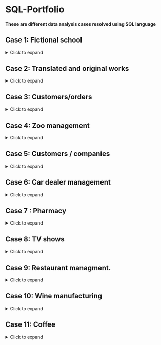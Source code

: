 # SQL-Portfolio

#### These are  different data analysis cases  resolved using SQL language 

## Case 1: Fictional school

<details>
  <summary>Click to expand</summary>

We have four tables below for a fictional school that tracks student grades.
The `Students` table contains information about the students enrolled in the school, including their unique ID, first name, last name, and email. The `Courses` table lists all the courses offered by the school and includes the course ID, name, and instructor ID. The `Instructors` table contains information about the instructors who teach at the school, including their unique ID, first name, last name, and email. Finally, the `Grades` table contains information about the grades earned by each student in each course, including the student ID, course ID, and actual grade earned.

- **`students`**

| student_id | first_name | last_name   | email                       |
|------------|------------|-------------|-----------------------------|
| 1          | Fatma      | Ben Youssef | fatma.benyoussef@esprix.com |
| 2          | Amine      | Ben Ali     | amine.benali@esprix.com    |
| 3          | Hela       | Toumi       | hela.toumi@esprix.com      |
| 4          | Nizar      | Gharsa      | nizar.gharsa@esprix.com     |
| 5          | Amina      | Khelifi     | amina.khelifi@esprix.com   |
| 6          | Mohamed    | Ben Ali     | mohamed.benali@esprix.com  |
| 7          | Asma       | Saadi       | asma.saadi@esprix.com      |

-**`courses`**

| course_id | course_name | instructor_id |
|-----------|-------------|---------------|
| 1         | Math    | 1             |
| 2         | English  | 2             |
| 3         | History  | 3             |

-**` instructors`**

| instructor_id | first_name | last_name    | email                        |
|---------------|------------|--------------|------------------------------|
| 1             | Ali        | Hamdi        | ali.hamdi@esprix.com        |
| 2             | Zainab     | Fehmi        | zainab.fehmi@esprix.com      |
| 3             | Youssef    | Bel Haj Amor | youssef.belhajamor@esprix.com|

-**` instructors`**

| enrollment_id | student_id | course_id    | grade                        |
|---------------|------------|--------------|------------------------------|
| 1             | 1        | 1        | 80      |
| 2             | 2     | 2        | 90      |
| 3             | 3    | 3 | 85|
| 4             | 4       | 1       | 75       |
| 5             | 5     | 2        | 92      |
| 6             | 6    | 3 | 87|
| 7             | 7       | 4        | 88        |
| 8             | 1     | 5        | 91      |
| 9             | 2    | 1 | 83|
| 10             | 3        | 2        | 79        |
| 11             | 4     | 3       | 81      |
| 12             | 5    | 4 | 95|





#### Task 1/ What are the names of all students who are enrolled in "Mathematics" course?
```sql
SELECT s.first_name, s.last_name
FROM students s
INNER JOIN enrollment e ON s.student_id = e.student_id
INNER JOIN courses c ON e.course_id = c.course_id
WHERE c.course_name = 'Math ';
```
|first_name|last_name|
|---------|----------|
|Fatma|Ben Youssef|




#### Task 2/ What are the names of all instructors who taught a course with a grade of "A"?

```sql
SELECT DISTINCT i.first_name, i.last_name
FROM instructors i
JOIN courses c ON i.instructor_id = c.instructor_id
JOIN enrollments e ON c.course_id = e.course_id
WHERE e.grade >= 90;
-- a student has received a grade of 90 or above, which is equivalent to an "A" grade.
```

|first_name|	last_name|
|----------|-----------|
|Zainab|	Fehmi|
|Amina|	Khelifi|
|Mohamed|	Ben Ali|
|Asma|	Saadi|

#### Task 3/How many students are enrolled in each course?

```sql
SELECT c.course_name, COUNT(e.student_id) AS num_students
FROM courses c
LEFT JOIN enrollments e ON c.course_id = e.course_id
GROUP BY c.course_name;
```
|course_name|	num_students|
|----------|--------------|
|Math| 	2|
|English| 	2|
|History| 	2|


#### Task 4/What is the average grade for each course?

```sql
SELECT c.course_name, AVG(e.grade) AS avg_grade
FROM courses c
JOIN enrollments e ON c.course_id = e.course_id
GROUP BY c.course_name;
```


|course_name	|avg_grade|
|-----------|-----------|
|Math 	|81.5|
|English |	86.0|
|History |	86.0|

#### Task 5/What is the name of the student who has the highest grade across all courses?

```sql
SELECT s.first_name, s.last_name, MAX(e.grade) AS max_grade
FROM students s
JOIN enrollments e ON s.student_id = e.student_id
GROUP BY s.student_id
ORDER BY max_grade DESC
LIMIT 1;
```

|first_name	|last_name	|max_grade|
|---------|------------|----|
|Amina	|Khelifi	|95|

#### Task 6/What is the name and email address of the student with the highest average grade?


```sql
SELECT s.first_name, s.last_name, s.email, AVG(e.grade) AS avg_grade
FROM students s
JOIN enrollments e ON s.student_id = e.student_id
GROUP BY s.student_id
ORDER BY avg_grade DESC
LIMIT 1;
```
|first_name	|last_name	|email	|avg_grade|
|-----------|-----------|--------|--------|
|Amina|	Khelifi|	amina.khelifi@esprix.com|	93.5|

</details>

## Case 2: Translated and original works

<details>
  <summary>Click to expand</summary>

We'll make use of details regarding a publishing business that issues both translated and original works.  `Books`, `Authors`, `Editors`, and `Translators`. The `Books` table contains information about the books, including their title, type, and foreign keys for authors, editors, and translators. The `Authors` table includes the IDs and names of the authors, while the `Editors` table lists the IDs and names of the editors. Lastly, the `Translators` table has information about the translators.

- **`Books`**

| ID  | Title | Type  | author_id | editor_id  | translator_id |
| :------------- | :------------- | :------------- | :------------- | :------------- | :------------- |
| 1  |Harry Potter and the Chamber of Secrets   |Original | 11  | 20 |   |
| 2  | Oranges  | Translated  | 12  | 25  | 31  |
| 3  | The Changeling  | Original  | 13  | 21  |   |
| 4  | The Lord of the Rings: Complete Visual Companion | Original  | 14 | 22  |  |
| 5  | Applied AI | Translated | 16 |24  | 34  |
| 6  | Your Trip  | Translated | 15  | 23  | 32  |
| 7  | The Control of Nature | Original | 17  | 26  |   |
| 8  | Your Happy Life	 | Translated | 15  | 23  | 33  |

- **`Authors`**

| ID  | first_name | last_name  | 
| :------------- | :------------- | :------------- | 
| 11  |J.K   |Rowling |
| 12  | Olga   | Savelieva  | 
| 13  |Kate   | Horsley  |
| 14  |Jude  | Fisher  |
| 15  | Yao  | Dou  |
| 16  | Jack  | Smart  |
| 17  | John   | McPhee  |


- **`Editors`**

| ID  | first_name | last_name  | 
| :------------- | :------------- | :------------- | 
| 20  | Peter  | Honess  |
| 21  | Alton    | Raible  |
| 23  | Mark  | Johnson  |
| 24  | Maria  | Evans  |
| 25  | Sebastian  | Wright  |
| 26  | Joshua   | Rothman   |

- **`translators`**

| ID  | first_name | last_name  | 
| :------------- | :------------- | :------------- | 
| 31  |Ira   |Davies |
| 32  | Ling   | Weng  | 
| 33  |Kristian  | Green  |
| 34  |Roman  | Edwards  |



#### Task 1/ Query book titles along with their authors (i.e., the author’s first name and last name):
```sql
  SELECT b.id, b.title, a.first_name, a.last_name
  FROM books b
  INNER JOIN authors a
  ON b.author_id = a.id
  ORDER BY b.id;
```

|id|	title|	first_name|	last_name|
|--|------|------------|-----------|
|1|	Harry Potter and the Chamber of Secrets	|J.K	|Rowling|
|2|	Oranges|	Olga|	Savelieva|
|3|	The Changeling|	Kate|	Horsley|
|4|	The Lord of the Rings: Complete Visual Companion|	Jude|	Fisher|
|5|	Applied AI	|Jack|	Smart|
|6|	Your Trip	|Yao|	Dou
|7|	The Control of Nature	|John|	McPhee|
|8|	Your Happy Life	|Yao	|Dou|

#### Task 2/ Query books along with their translators (i.e., the translator’s last name). Only half of  books have been translated and thus have a corresponding translator:
```sql
SELECT Books.Title, Translators.last_name
FROM Books
LEFT JOIN Translators ON Books.translator_id = Translators.ID
WHERE Books.translator_id IS NOT NULL
```

|Title	|last_name|
|-------|----------|
|Oranges	|Edwards|
|Applied AI	|Green|
|Your Trip	|Weng|
|Your Happy Life	|Edwards|
 
#### Task 3/ Query information about each book’s author and translator (i.e., their last names). We also want to keep the basic information about each book (i.e., id, title, and type).
```sql
SELECT b.id, b.title, b.type, a.last_name AS author_last_name, t.last_name AS translator_last_name
FROM Books b
LEFT JOIN Authors a ON b.author_id = a.id
LEFT JOIN Translators t ON b.translator_id = t.id;
```

|id|	title|	type|	author_last_name	|translator_last_name|
|--|-------|------|-------------------|--------------------|
|1|	Harry Potter and the Chamber of Secrets|	Original	|Rowling	|Honess|
|2|	Oranges	|Translated	|Savelieva	|Edwards|
|3|	The Changeling	|Original|	Horsley|	NULL|
|4|	The Lord of the Rings: Complete Visual Companion	|Original	|Fisher	|NULL|
|5|	Applied AI|	Translated|	Smart|	Green|
|6|	Your Trip	|Translated	|Dou	|Weng|
|7|	The Control of Nature	|Original|	McPhee|	NULL|
|8|	Your Happy Life	|Translated	|Dou	|Edwards|
  
#### Task 4/Query the basic book information (i.e., ID and title) along with the last names of the corresponding editors. Again, we want to keep all of the books in the result set.
```sql
  SELECT b.id, b.title, e.last_name AS editor
  FROM books b
  LEFT JOIN editors e
  ON b.editor_id = e.id
  ORDER BY b.id;
```
|id|	title	|editor_last_name|
|--|--------|-----------------|
|1|	Harry Potter and the Chamber of Secrets	|Honess|
|2|	Oranges|	Wright|
|3|	The Changeling|	Raible|
|4|	The Lord of the Rings: Complete Visual Companion|	Johnson|
|5|	Applied AI	|Evans|
|6|	Your Trip	|Rothman|
|7|	The Control of Nature	| |
|8|	Your Happy Life	|Rothman|


#### Task 5/ Join all four tables to get information about all of the books, authors, editors, and translators in one table.
```sql
SELECT b.id, b.title, b.type, 
       a.first_name AS author_first_name, a.last_name AS author_last_name, 
       e.first_name AS editor_first_name, e.last_name AS editor_last_name, 
       t.first_name AS translator_first_name, t.last_name AS translator_last_name
FROM books b
LEFT JOIN authors a ON b.author_id = a.id
LEFT JOIN editors e ON b.editor_id = e.id
LEFT JOIN translators t ON b.translator_id = t.id
ORDER BY b.id;
```
| ID | Title     | Type       | Author First Name | Author Last Name | Editor First Name | Editor Last Name | Translator First Name | Translator Last Name |
|----|-----------|------------|------------------|-------------|--------------|-----------|-----------------|--------------|
| 1  | Harry Potter and the Chamber of Secrets      | Original   | J.K      | Rowling     | Peter       | Honess          |        |            |
| 2  | Oranges       | Translated | Olga             | Savelieva        | Sebastian         | Wright          | Ira       | Davies        |
| 3  | The Changeling       | Original   | Kate             | Horsley          | Alton             | Raible          |          |             |
| 4  | The Lord of the Rings: Complete Visual Companion     | Original   | Jude             | Fisher           | Mark          | Johnson    |      |           |
| 5  | Applied AI     | Translated | Jack      | Smart     | Maria             | Evans           | Roman                 | Edwards              |
| 6  | Your Trip   | Translated | Yao              | Dou              | Joshua            | Rothman         | Ling                  | Weng                 |
| 7  | The Control of Nature  | Original   | John        | McPhee      | Sebastian         | Wright          |                       |                      |
| 8  | Your Happy Life        | Translated | Yao      | Dou        | Joshua    | Rothman     | Kristian      | Green                |


</details>


## Case 3: Customers/orders

<details>
  <summary>Click to expand</summary>

 We have the two tables below :
 
 `Customer` and `Order`. The `Customer` table lists information about customers, including their customer_id, age, location, and gender. The `Order` table contains details about orders, such as order_id, customer_id, date, amount, and whether the order is a sale or not. The customer_id field in the Order table acts as a foreign key that links the order to the respective customer who placed it. The tables provide valuable insights into the customers' demographics and their orders.

  - **`Customer`**

  | customer_id  | age | location  | gender|
  | :------------- | :------------- | :------------- |  :------------- | 
  | 106  |34   |Ariena ||Male |
  | 107  | 30   | Sfax  |  Male  | 
  | 108  |42  | Sousse  |Female  |
  | 110  |40  |Ariena ||Male |
  | 140  |40  | Sousse  |Female  |
  | 165  |52  |Ariena ||Male |
  | 201  |37  | Monastir  |Female  |


   - **`Order`**

   | order_id  | customer_id | date  | amount| is_sale |
  | :------------- | :------------- | :------------- |  :------------- | :------------- | 
  | 23001  |108   |2021-01-30 |104.10 |True |
  | 23006  |124   | 2021-02-14  | 84.20 | False  | 
  | 23009  |165  | 2021-04-13  |46.60 |True  |
  | 23012  |167  |2021-04-07 |66.30|True |
  | 23020  |201  |2021-03-04 |10.60|False |


#### Task 1/ We want to see the average age of customers who made a purchase on 2021-02-14.

```sql
 SELECT AVG(Customer.age) AS avg_age
FROM Customer
JOIN Order ON Customer.customer_id = Order.customer_id
WHERE Order.date = '2021-02-14';
```

| avg_age |
|---------|
| 30.0    |

#### Task 2/ We want to see the average order amount made by customers in Ariena.

```sql
select avg(orders.amount)
from customer
join orders
on customer.customer_id = orders.customer_id
where customer.location = "Ariena";
```

| avg_amount |
|------------|
| 46.60      |

#### Task 3/ We want to see the average order amount for each city.
```sql
select customer.location, avg(orders.amount)
from customer
join orders
on customer.customer_id = orders.customer_id
group by customer.location;
```
| location | avg_amount |
|----------|------------|
| Ariena   | 46.60      |
| Sfax     | 84.20      |
| Sousse   | 72.45      |

#### Task 4/ We want to see the highest order amount and the age of customer who made that order.
```sql
SELECT Customer.age, Order.amount
FROM Customer
JOIN Order ON Customer.customer_id = Order.customer_id
ORDER BY Order.amount DESC
LIMIT 1;
```
| age | amount |
|-----|--------|
|  108 | 104.10 |


#### Task 5/ We want to see the highest order amount made by customer whose id is 201.
```sql
select max(orders.amount) 
from customer 
join orders 
on customer.customer_id = orders.customer_id 
where customer.customer_id = 201;
```
| max_amount |
|------------|
|      10.60 |

#### Task 6/ We want to see the top 5 customers from Sousse in terms of the highest average order amount when there is sale.
```sql
select c.cust_id, avg(o.amount) as average 
from customer c 
join orders o 
on c.customer_id = o.customer_id 
where c.location = "Sousse" and o.is_sale = "True" 
 group by c.customer_id 
 order by average desc limit 5;
 ```
 | customer_id | location | avg_amount |
|-------------|----------|------------|
|         140 | Sousse   |     40.600 |
|         108 | Sousse   |     10.600 |
 
#### Task 7/ We want to find out the location of the customer who has the lowest order amount on 2021–01–30.
```sql
select c.customer_id , c.location
from customer c
join orders o
on c.customer_id  = o.customer_id 
where o.date = "2021–01–30" and o.amount = (
select min(amount) from orders where date = "2021–01–30"
 );
 ```

 | customer_id | location |
|--------------|-----------|
|       106   |  Ariena  | 
 
</details>

## Case 4: Zoo management

<details>
  <summary>Click to expand</summary>

We have 4 tables  related to zoo management and contain information about the animals, habitats, employees, and events in the zoo. The `Animals` table stores information about the species, name, gender, birth date, and habitat of each animal. The `Habitats` table contains information about the different habitats in the zoo. The `Employees` table stores information about the zoo staff, including their ID, first name, last name, and job title. Finally, the `Events` table tracks the events happening at the zoo, including the event ID, name, date, time, and the employee responsible for the event. 


- **` Animals Table`**

| animal_id | species     | name     | gender | birth_date | habitat_id |
|-----------|-------------|----------|--------|------------|------------|
| 1         | Lion        | Simba    | M      | 2010-05-15 | 1          |
| 2         | Tiger       | Rajah    | M      | 2012-08-22 | 2          |
| 3         | Elephant    | Dumbo    | M      | 2009-02-28 | 3          |
| 4         | Giraffe     | Melman   | M      | 2011-11-10 | 4          |
| 5         | Penguin     | Skipper  | F      | 2015-03-05 | 5          |
| 6         | Chimpanzee  | Caesar   | M      | 2014-01-01 | 6          |
| 7         | Gorilla     | King Kong| M      | 2007-06-18 | 7          |
| 8         | Flamingo    | Pinky    | F      | 2016-07-03 | 5          |
| 9         | Kangaroo    | Joey     | M      | 2013-04-20 | 8          |
| 10        | Crocodile   | Wally    | M      | 2010-09-12 | 9          |

- **` Habitats Table`**

| habitat_id | habitat_name        |
|------------|---------------------|
| 1          | Lion Habitat        |
| 2          | Tiger Habitat       |
| 3          | Elephant Habitat    |
| 4          | Giraffe Habitat     |
| 5          | Penguin Habitat     |
| 6          | Chimpanzee Habitat  |
| 7          | Gorilla Habitat     |
| 8          | Kangaroo Habitat    |
| 9          | Crocodile Habitat   |

- **` Employees Table`**

| employee_id | name             | job_title   |
|-------------|----------------|-------------|
| 1           | Ahmed Ben Salah | Zookeeper   |
| 2           | Amel Kefi       | Veterinarian|
| 3           | John Smith      | Zoologist   |
| 4           | Aya Nakamura    | Zookeeper   |
| 5           | Adam Johnson    | Zookeeper   |
| 6           | Kim Lee         | Veterinarian|
| 7           | Mohammed Ali    | Zoologist   |

- **` Events Table`**

| event_id | name                 | date       | time     | employee_id |
|----------|----------------------|------------|----------|--------------|
| 1        | Lion Feeding        | 2023-03-09 | 10:00:00 | 1            |
| 2        | Tiger Show          | 2023-03-10 | 14:00:00 | 3            |
| 3        | Elephant Bathing    | 2023-03-11 | 11:00:00 | 4            |
| 4        | Giraffe Feeding     | 2023-03-12 | 10:30:00 | 2            |
| 5        | Penguin March       | 2023-03-13 | 15:00:00 | 5            |
| 6        | Chimpanzee Exhibit  | 2023-03-14 | 12:00:00 | 7            |
| 7        | Gorilla Watching    | 2023-03-15 | 13:30:00 | 3            |
| 8        | Kangaroo Jumping    | 2023-03-16 | 11:00:00 | 1            |
| 9        | Crocodile Feeding   | 2023-03-17 | 10:30:00 | 5            |

#### Task 1/ What is the total number of animals in each habitat, ordered by the habitat name?
```sql
SELECT h.habitat_name, COUNT(*) as num_animals 
FROM Animals a
JOIN Habitats h ON a.habitat_id = h.habitat_id
GROUP BY h.habitat_name
ORDER BY h.habitat_name;
```
| habitat_name       | num_animals |
|--------------------|-------------|
| Chimpanzee Habitat | 1           |
| Crocodile Habitat  | 1           |
| Elephant Habitat   | 1           |
| Giraffe Habitat    | 1           |
| Gorilla Habitat    | 1           |
| Kangaroo Habitat   | 1           |
| Lion Habitat       | 1           |
| Penguin Habitat    | 2           |
| Tiger Habitat      | 1           |

#### Task 2/What is the number of events for each employee?
```sql
SELECT e.name AS employee_name, COUNT(*) AS event_count
FROM Events ev
JOIN Employees e ON ev.employee_id = e.employee_id
GROUP BY e.name;
```
| employee_name       | event_count |
|--------------------|-------------|
| Adam Johnson	 | 2           |
| Ahmed Ben Salah | 1           |
| Amel Kefi   | 1           |
| Aya Nakamura   | 2          |
| John Smith  | 1           |
| Kim Lee  | 1           |
| Mohammed Ali   | 2           |


#### Task 3/ What are the names and job titles of all the employees who have worked with elephants?
```sql
SELECT e.name, e.job_title 
FROM Employees e
JOIN Events ev ON e.employee_id = ev.employee_id
JOIN Animals a ON ev.animal_id = a.animal_id
WHERE a.species = 'Elephant';
```
| name             | job_title    |
|------------------|--------------|
| Ahmed Ben Salah  | Zookeeper    |
| John Smith       | Zoologist    |

#### Task 4/ What are the names of the animals and their habitats that will have an event on March 13, 2023?
```sql
SELECT a.name, h.habitat_name 
FROM Events ev
JOIN Animals a ON ev.animal_id = a.animal_id
JOIN Habitats h ON a.habitat_id = h.habitat_id
WHERE ev.date = '2023-03-13';
```
| name     | habitat_name  |
|----------|---------------|
| Skipper  | Penguin Habitat|

#### Task 5/ Who is the employee with the most events?
```sql
SELECT e.name, COUNT(*) as num_events 
FROM Events ev
JOIN Employees e ON ev.employee_id = e.employee_id
GROUP BY e.name
ORDER BY num_events DESC
LIMIT 1;
```

| name            | num_events |
|-----------------|-------------|
| Ahmed Ben Salah | 2           |

#### Task 6/ Which animals are in habitats managed by employees with the job title "Zookeeper"?
```sql
SELECT a.name, h.habitat_name, e.name as employee_name
FROM Animals a
JOIN Habitats h ON a.habitat_id = h.habitat_id
JOIN Employees e ON h.habitat_id = e.employee_id
WHERE e.job_title = 'Zookeeper';
```

| name     | habitat_name     | employee_name      |
|----------|-----------------|--------------------|
| Simba    | Lion Habitat     | Ahmed Ben Salah    |
| Rajah    | Tiger Habitat    | Adam Johnson       |
| Dumbo    | Elephant Habitat | Ahmed Ben Salah    |
| Melman   | Giraffe Habitat  | Adam Johnson       |
| Skipper  | Penguin Habitat  | Adam Johnson       |
| Joey     | Kangaroo Habitat | Ahmed Ben Salah    |
| Wally    | Crocodile Habitat| Ahmed Ben Salah    |


#### Task 7/ What is the total number of events organized by each employee, and how many of those events involved animals of a certain species? (Let's use the species "Penguin" as an example)
```sql
SELECT e.name, COUNT(DISTINCT ev.event_id) AS total_events, 
       COUNT(DISTINCT CASE WHEN a.species = 'Penguin' THEN ev.event_id ELSE NULL END) AS penguin_events
FROM Employees e
JOIN Events ev ON e.employee_id = ev.employee_id
LEFT JOIN Event_Animals ea ON ev.event_id = ea.event_id
LEFT JOIN Animals a ON ea.animal_id = a.animal_id
GROUP BY e.name;
```
| name             | total_events | penguin_events |
|------------------|--------------|-----------------|
| Ahmed Ben Salah  | 4            | 0               |
| Amel Kefi        | 0            | 0               |
| John Smith       | 0            | 0               |
| Aya Nakamura     | 0            | 0               |
| Adam Johnson     | 2            | 1               |
| Kim Lee          | 0            | 0               |
| Mohammed Ali     | 0            | 0               |

</details>

## Case 5: Customers / companies

<details>
  <summary>Click to expand</summary>

We have three tables :  The `Customers` table contains customer information such as name, email, and phone number, and is linked to the `Companies` table which contains company information such as name and industry. The `Deals` table tracks deals and their associated customers and companies, deal stage, value, and creation date. These tables provide a complete view of the customers and companies a business is interacting with and the deals they are pursuing.

- **` Customer`**

|Customer ID|	Name|	Email|	Phone|
|------------------|--------------|----------|-------|
|1|	Fatma Ben Ali|	fatma.ben.ali@hotmail.com|	+216 20 000 000|
|2|	Amira Khelifi|	amira.khelifi@hotmail.com|	+216 71 000 000|
|3|	Mohamed Ben Salah|	mohamed.ben.salah@hotmail.com|	+216 98 000 000|
|4|	Ahmed Bouazizi|	ahmed.bouazizi@hotmail.com|	+216 50 000 000|
|5|	Salma Ben Ammar|	salma.ben.ammar@hotmail.com|	+216 27 000 000|

- **` Companies`**

|Company ID	|Name|	Industry|
|-----------|--- |--------|
|1|Groupe Chimique Tunisien|	Chemicals|
|2|Tunisie Télécom|	Telecommunications|
|3|STEG	|Utilities|
|4|BIAT	|Banking|

- **` Deals`**

|Deal ID|	Customer ID|	Company ID|	Deal Stage|	Value|	Creation Date|
|------|--------------|----------|------------------|--------------|----------|
|1	|1	|1	|Negotiation	|10000 TND	|2022-01-01|
|2	|2|	2	|Closed	|25000 TND	|2022-02-15|
|3	|3	|3	|Proposal	|50000 TND	|2022-03-20|
|4|	4|	1	|Qualified	|15000 TND	|2022-04-12|
|5	|5|	4	|Negotiation	|30000 TND	|2022-05-10|



#### Task 1/Which customers have deals worth more than 20000 TND?

```sql
SELECT c.Name
FROM Customers c
INNER JOIN Deals d ON c.`Customer ID` = d.`Customer ID`
WHERE d.Value > 20000;
```
| Name             |
|------------------|
| Amira Khelifi    |
| Mohamed Ben Salah |
| Salma Ben Ammar  |

#### Task 2/How many deals does each company have in each stage?
```sql
SELECT c.Name, d.`Deal Stage`, COUNT(*)
FROM Companies c
INNER JOIN Deals d ON c.`Company ID` = d.`Company ID`
GROUP BY c.Name, d.`Deal Stage`;

```
| Name                  | Deal Stage   | COUNT(*) |
|-----------------------|--------------|----------|
| BIAT                  | Qualified   | 1        |
| Groupe Chimique Tunisien | Negotiation | 2        |
| Groupe Chimique Tunisien | Qualified   | 1        |
| STEG                  | Proposal    | 1        |
| Tunisie Télécom          | Closed      | 1        |

#### Task 3/Which customers have deals with more than one company?
```sql
SELECT c1.Name
FROM Customers c1
INNER JOIN (
    SELECT `Customer ID`, COUNT(DISTINCT `Company ID`) AS num_companies
    FROM Deals
    GROUP BY `Customer ID`
) c2 ON c1.`Customer ID` = c2.`Customer ID`
WHERE c2.num_companies > 1;
```

| Name             |
|------------------|
| Fatma Ben Ali    |
| Salma Ben Ammar  |

#### Task 4/What is the average deal value for each industry?
```sql
SELECT c.Industry, AVG(d.Value)
FROM Companies c
INNER JOIN Deals d ON c.`Company ID` = d.`Company ID`
GROUP BY c.Industry;
```
| Industry         | AVG(d.Value) |
|------------------|---------------|
| Banking          | 15000.00 TND |
| Chemicals        | 12500.00 TND |
| Telecommunications | 25000.00 TND |
| Utilities        | 50000.00 TND |

#### Task 5/Which customers have not been associated with any deals?
```sql
SELECT c.Name
FROM Customers c
LEFT JOIN Deals d ON c.`Customer ID` = d.`Customer ID`
WHERE d.`Deal ID` IS NULL;
```

| Name        |
|-------------|
| Ali Ben Ali |

#### Task 6/What is the total value of deals for each company in the "Proposal" stage?
```sql
SELECT c.Name, SUM(d.Value)
FROM Companies c
INNER JOIN Deals d ON c.`Company ID` = d.`Company ID`
WHERE d.`Deal Stage` = 'Proposal'
GROUP BY c.Name;
```

| Name                  | SUM(d.Value) |
|-----------------------|---------------|
| Groupe Chimique Tunisien | 5000.00 TND  |
| STEG                  | 10000.00 TND |

</details>

## Case 6: Car dealer management

<details>
  <summary>Click to expand</summary>
  
Working for a manager at a car dealership , looking to improve the company's sales and customer satisfaction. To achieve this, we need to analyze the data related to car sales and customer interactions. We have access to four tables that contain the necessary information for the analysis: `customers`, `cars`, `sales`, and `salespeople`. 
The `customers` table includes details about the customers who have purchased cars from the dealership, while the `cars` table provides information about the cars available for sale. The `sales` table records the details of each car sale, including the customer who purchased the car and the sale amount. Lastly, the `salespeople` table contains information about the salespeople who work at the dealership.

- **` Customer`**

|customer_id|	name|	address|	phone|	email|
|-----------|-----|--------|------|----------|
|1|	Ahmed Ben Ali|	123 Rue de la Paix, Tunis|	+216 71 123 456|	ahmed.benali@gmail.com|
|2|	Fatima Khaldi|	456 Avenue Habib Bourguiba, Sfax|	+216 74 987 654|	fatima.khaldi@yahoo.com|
|3|	Mohamed Belhaj|	789 Rue du Lac, Tunis|	+216 71 555 444|	mohamed.belhaj@outlook.tn|
|4|	Amina Chaker|	987 Boulevard du 7 Novembre, Sousse|	+216 73 111 222|	amina.chaker@hotmail.com|
|5|	Mehdi Ben Youssef|	111 Rue de l'Indépendance, Tunis|	+216 71 777 888|	mehdi.byoussef@gmail.com|

- **` Cars`**

|car_id|	make|	model|	year|	color|	price|
|------|-----|-----|--------|------|----------|
|1|	Renault	|Clio	|2019	|Blue	|12000|
|2|	Volkswagen|	Golf|	2018|	Silver|	15000|
|3|	Peugeot	|208	|2020	|Red	|14000|
|4|	Toyota	|Yaris |Hybrid	|2019|	White|	17000|
|5|	Honda|	Civic	|2021|	Black	|25000|

- **` Sales`**

|sale_id|	customer_id|	car_id	|sale_date|	sale_amount|
|------|----------|--------|------|----------|
|1|	1|	1|	2022-01-05|	10000|
|2|	2	|3	|2022-02-12	|12000|
|3|	3	|4	|2022-03-07	|16000|
|4|	4	|5	|2022-04-23	|22000|
|5|	5	|2	|2022-05-15	|14000|

- **` Salespeople`**


|salesperson_id|	name	phone|	email|
|--------------|----------|--------|
|1|	Nizar Ben Salah	|+216 71 555 333	|nizar.bensalah@outlook.tn|
|2|	Rim Bouhlel	|+216 71 444 555	|rim.bouhlel@gmail.com|
|3|	Anis Jomaa	|+216 71 222 333	|anis.jomaa@gmail.com|


#### Task 1/What is the total revenue generated from car sales in 2022?

```sql
SELECT SUM(sale_amount) as total_revenue 
FROM sales 
WHERE sale_date >= '2022-01-01' AND sale_date < '2023-01-01';
```
|total_revenue|
|---------------|
|       98100.0|

#### Task 2/What is the average price of cars sold in Sfax?

```sql
SELECT AVG(price) as avg_price
FROM cars
INNER JOIN sales
ON cars.car_id = sales.car_id
INNER JOIN customers
ON sales.customer_id = customers.customer_id
WHERE customers.address LIKE '%Sfax%';
```
|   avg_price |    
| ------------------| 
|  22509.375| 

#### Task 3/Who is the top-performing salesperson in terms of revenue generated in 2022?

```sql
SELECT salespeople.name as salesperson, SUM(sales.sale_amount) as revenue
FROM salespeople
INNER JOIN sales
ON salespeople.salesperson_id = sales.salesperson_id
WHERE sales.sale_date >= '2022-01-01' AND sales.sale_date < '2023-01-01'
GROUP BY salespeople.name
ORDER BY revenue DESC
LIMIT 1;
```
|salesperson | revenue| 
|-------------|---------|
 |Rim Bouhlel  | 56800.0|

#### Task 4/What is the average price of cars sold to customers with Gmail accounts?

```sql
SELECT AVG(cars.price) as avg_price
FROM cars
INNER JOIN sales
ON cars.car_id = sales.car_id
INNER JOIN customers
ON sales.customer_id = customers.customer_id
WHERE customers.email LIKE '%gmail.com%';
```

|     avg_price  |    
|--------------------|
| 18544.45|


#### Task 5/Which customer(s) has/have purchased the most expensive car(s)?

```sql
SELECT customers.name, cars.make, cars.model, cars.price
FROM customers
INNER JOIN sales
ON customers.customer_id = sales.customer_id
INNER JOIN cars
ON sales.car_id = cars.car_id
WHERE cars.price = (SELECT MAX(price) FROM cars)
```

|      name       |  make  |     model     | price  |
|-----------------|--------|---------------|--------|
| Mohamed Ben Ali | Toyota | Land Cruiser | 40000.0|

</details>

## Case 7 :  Pharmacy
<details>
  <summary>Click to expand</summary>
  
  The pharmacy database consists of four tables: `Patients`, `Prescriptions`, `Medications`, and `Doctors`. The `Patients` table stores information about patients such as their name, address, and date of birth. The `Prescriptions` table contains information about the medications prescribed to each patient including dosage, frequency, and start/end dates. The `Medications` table contains information about the medications available at the pharmacy including name, description, and price. Finally, the `Doctors` table stores information about doctors who prescribe medications, including their name, specialty, and contact information. Together, these tables form the basis of the pharmacy's data management system, which enables the pharmacy to keep track of patient information, medications prescribed, and doctors who prescribe them.
  
  - **` Patients`**
  
  |patient_id|	name|	address|	date_of_birth|
  |-----------|-----|--------|---------------|
|1	|Mohamed Ben Ali	|123 Main St, Tunis	|1990-05-10|
|2	|Fatima Haddad	|456 Elm St, Sfax	|1985-12-25|
|3	|Karim Zouari	|789 Maple Ave, Tunis	|1995-07-01|
|4	|Amira Khemiri	|456 Pine St, Sousse	|1980-03-15|
  
  - **` Prescriptions`**
  
|prescription_id|	patient_id|	medication_id|	dosage|	frequency|	start_date|	end_date|
|-----------|-----------------|------------|--------|-------|------------|-------|
|1	|1	|1	|50mg|	Once a day|	2022-02-01|	2022-03-01|
|2	|2	|2	|100mg	|Twice a day	|2022-02-15	|2022-03-15|
|3	|3	|3	|25mg|	Three times a day|	2022-02-10|	2022-03-10|
|4	|4	|4	|75mg	|Once a day	|2022-02-20	|2022-03-20|
  
  - **` Medications`**
  
|medication_id|	name|	description|	price|
|--------|-------|------------|-------|
|1|	Ibuprofen	|A nonsteroidal anti-inflammatory drug	|10|
|2|	Amoxicillin|	An antibiotic used to treat bacterialinfections	|15|
|3|	Prozac	|An antidepressant	|20|
|4|	Lipitor	|A medication used to lower cholesterol levels	|25|
  
  - **` Doctors`**
  
|doctor_id|	name|	specialty|	contact_number|
|--------|-------|------------|-------|
|1|	Dr. Ali Ben Salem	|Cardiologist	|555-1234|
|2|	Dr. Omar Chakroun	|Endocrinologist	|555-5678|
|3|	Dr. Amina Bouzidi	|Neurologist	|555-9012|
|4|	Dr. Ahmed Jomaa	|Oncologist	|555-3456|
  
#### Task 1/What are the details of all patients with a prescription that ends before March 15th, 2022?
```sql
SELECT p.*
FROM Patients p
JOIN Prescriptions r ON p.patient_id = r.patient_id
WHERE r.end_date < '2022-03-15';
```

|      patient_id       |  name  |     address     | date_of_birth  |
|-----------------|--------|---------------|--------|
| 1 |  Mohamed Ben Ali  | 123 Main St, Tunis| 1990-05-10|
| 2  |  Fatima Haddad  | 456 Elm St, Sfax | 1985-12-25|  
  
  
#### Task 2/What is the total price of all medications prescribed to each patient?

```sql
SELECT Patients.patient_id, Patients.name, SUM(Medications.price) AS total_price
FROM Patients
JOIN Prescriptions ON Patients.patient_id = Prescriptions.patient_id
JOIN Medications ON Prescriptions.medication_id = Medications.medication_id
GROUP BY Patients.patient_id;
```

|patient_id | name| total_price|
|-----------|-----|-----------|
|1| Mohamed Ben Ali |10|
|2| Fatima Haddad   |15|
|3| Karim Zouari    |20|
|4| Amira Khemiri   |25|
                    
#### Task 3/Which medications have been prescribed to patients by more than one doctor?

```sql
SELECT m.name AS medication_name, COUNT(DISTINCT p.doctor_id) AS num_doctors_prescribed
FROM medications m
INNER JOIN prescriptions pr ON m.medication_id = pr.medication_id
INNER JOIN patients p ON pr.patient_id = p.patient_id
GROUP BY m.name
HAVING COUNT(DISTINCT p.doctor_id) > 1;
```

|medication_name  | num_doctors_prescribed|
|----------------|-----------------------|
|Ibuprofen        | 2|             
  

#### Task 4/What is the average number of prescriptions per patient?


```sql
SELECT AVG(num_prescriptions) AS avg_prescriptions_per_patient
FROM (
  SELECT patient_id, COUNT(*) AS num_prescriptions
  FROM prescriptions
  GROUP BY patient_id
) subquery;
```
|avg_prescriptions_per_patient|
|------------------------------|
|                          1.0|

#### Task 5/Which doctor has prescribed the most medications?


```sql
SELECT d.name AS doctor_name, COUNT(*) AS num_prescriptions
FROM doctors d
INNER JOIN prescriptions p ON d.doctor_id = p.doctor_id
GROUP BY d.name
ORDER BY num_prescriptions DESC
LIMIT 1;


```

|doctor_name      | num_prescriptions|
|-----------------|------------------|
|Dr. Omar Chakroun |                 2|
  
#### Task 6/What is the total price of all medications prescribed by each doctor?


```sql
SELECT d.name AS doctor_name, SUM(m.price) AS total_price
FROM doctors d
JOIN prescriptions p ON d.doctor_id = p.doctor_id
JOIN medications m ON p.medication_id = m.medication_id
GROUP BY d.doctor_id;
```

|doctor_name           | total_price|
|----------------------|-------------|
|Dr. Ali Ben Salem     | 10|
|Dr. Omar Chakroun     | 55|
|Dr. Amina Bouzidi     | 20|
|Dr. Ahmed Jomaa       | 75|

#### Task 7/What is the average price of medications prescribed by each doctor for patients older than 30 years old??
  
```sql
SELECT d.name AS doctor_name, AVG(m.price) AS avg_price
FROM doctors d
JOIN prescriptions p ON d.doctor_id = p.doctor_id
JOIN medications m ON p.medication_id = m.medication_id
JOIN patients pt ON p.patient_id = pt.patient_id
WHERE pt.date_of_birth < '1992-03-10'
GROUP BY d.doctor_id;
```
|doctor_name           | avg_price|
|----------------------|-----------|
|Dr. Omar Chakroun     | 15|
|Dr. Amina Bouzidi     | 20|
|Dr. Ahmed Jomaa       | 25|

                    
  </details>


## Case 8: TV shows

<details>
  <summary>Click to expand</summary>
  
  TV shows have become an integral part of our lives.They have a massive following and viewership worldwide.In this case,we have four tables:`TV_Shows`, `Episodes`, Cast, and Ratings. `TV_Shows` table contains information about all the TV shows including the title, genre, year, and rating. `Episodes` table contains details of all the episodes of TV shows such as the title, season, episode number, and the ID of the TV show it belongs to. `Cast` table includes the details of all the actors in TV shows including their name, gender, age, and nationality. `Ratings` table stores the ratings given by users to TV shows with the ID of the TV show and the rating provided.
  
  - **` TV_Shows`**
  
|id | title | genre | year | rating|
|---|-------|-------|------|-------|
|1 | Breaking Bad | Drama | 2008 | 9.5|
|2 | Game of Thrones | Fantasy | 2011 | 9.3|
|3 | Friends | Comedy | 1994 | 8.9|
|4 | The Office | Comedy | 2005 | 8.9|
|5 | Stranger Things | Sci-Fi/Horror | 2016 | 8.7|
|6 | The Crown | Drama | 2016 | 8.7|
|7 | The Sopranos | Drama | 1999 | 9.2|
|8 | Narcos | Crime/Drama | 2015 | 8.8|
|9 | The Big Bang Theory| Comedy | 2007 | 8.1|
|10 | Modern Family | Comedy | 2009 | 8.4|
  
  - **` Episodes`**
  
|id | title | season | episode_no | tv_show_id|
|---|------|---------|------------|-----------|
|1 | Pilot | 1 | 1 | 1|
|2 | Cat's in the Bag | 1 | 2 | 1|
|3 | ...And the Bag's in the River | 1 | 3 | 1|
|4 | Cancer Man | 1 | 4 | 1|
|5 | Gray Matter | 1 | 5 | 1|
|6 | The Pointy End | 1 | 8 | 2|
|7 | Fire and Blood | 1 | 10 | 2|
|8 | Winter Is Coming | 1 | 1 | 2|
|9 | The Kingsroad | 1 | 2 | 2|
|10 | Cripples, Bastards, and Broken Things | 1 | 4 | 2|
  
  - **` Cast`**
  
|id | name | gender | age | nationality|
|----|-----|--------|-----|------------|
|1 | Bryan Cranston | M | 65 | American|
|2 | Aaron Paul | M | 42 | American|
|3 | Anna Gunn | F | 53 | American|
|4 | Emilia Clarke | F | 35 | British|
|5 | Kit Harington | M | 35 | British|
|6 | Sophie Turner | F | 25 | British|
|7 | Jennifer Aniston | F | 53 | American|
|8 | Courteney Cox | F | 57 | American|
|9 | Lisa Kudrow | F | 58 | American|
|10 | Matt LeBlanc | M | 54 | American|
  
  - **` Ratings`**
  
|id | tv_show_id | rating|
|---|------------|-------|
|1 | 1 | 9.5|
|2 | 2 | 9.3|
|3 | 3 | 8.9|
|4 | 4 | 8.9|
|5 | 5 | 8.7|
|6 | 6 | 8.7|
|7 | 7 | 9.2|
|8 | 8 | 8.8|
|9 | 9 | 8.1|
|10 | 10 | 8.4|

#### Task 1/What are the top 5 TV shows with the highest rating?

```sql
SELECT title, rating
FROM TV_Shows
ORDER BY rating DESC
LIMIT 5;
```
|title|	rating|
|-----|--------|
|Breaking Bad	|9.5|
|Game of Thrones	|9.3|
|Friends	|8.9|
|The Office	|8.9|
|Stranger Things	|8.7|

#### Task 2/Who are the top 5 actors who appeared in the most TV shows?

```sql
SELECT name, COUNT(*) AS appearances
FROM Cast
GROUP BY name
ORDER BY appearances DESC
LIMIT 5;
```
|name	|appearances|
|------|-----------|
|Jennifer Aniston	|3|
|Courteney Cox	|3|
|Lisa Kudrow	|3|
|Matt LeBlanc	|3|
|Bryan Cranston	|1|

#### Task 3/What is the average rating of TV shows released before the year 2000?

```sql
SELECT AVG(rating) AS avg_rating
FROM TV_Shows
WHERE year < 2000;
```
|avg_rating|
|---------|
|8.75|

#### Task 4/What are the titles of the episodes with the highest rating for each TV show?

```sql
SELECT t.title, e.title AS episode_title, e.rating
FROM TV_Shows t
JOIN Episodes e ON t.id = e.tv_show_id
WHERE e.rating = (SELECT MAX(rating) FROM Episodes WHERE tv_show_id = t.id);
```
|title	|episode_title	|rating|
|------|-------------|--------|
|Breaking Bad|	Felina|	9.9|
|Game of Thrones|	The Winds of Winter|	9.9|
|Friends|	The One with the Embryos	|9.5|
|The Office|	Goodbye, Michael	|9.8|
|Stranger Things|	Chapter Eight: The Upside Down|	9.5|

#### Task 5/What is the total number of episodes for each TV show?

```sql
SELECT t.title, COUNT(*) AS total_episodes
FROM TV_Shows t
JOIN Episodes e ON t.id = e.tv_show_id
GROUP BY t.title;
```
|title	|total_episodes|
|--------|------------|
|Breaking Bad|	62|
|Game of Thrones	|73|
|Friends|	236|
|The Office	|201|
|Stranger Things	|25|

#### Task 6/What is the total number of episodes for each TV show?

```sql
SELECT t.title, e.title AS episode_title, e.rating
FROM TV_Shows t
JOIN Episodes e ON t.id = e.tv_show_id
WHERE e.rating > (SELECT AVG(rating) FROM Episodes) 
ORDER BY t.title, e.rating DESC;
```
|title|	episode_title|	rating|
|-----|--------------|--------|
|Breaking Bad|	Felina	|9.9|
|Friends|	The One Where Everybody Finds Out|	9.8|
|Friends|	The One with the Embryos	|9.5|
|Game of Thrones|	The Winds of Winter	|9.9|
|The Office|	Goodbye, Michael	|9.8|
|The Office|	Stress Relief	|9.7|

#### Task 7/What is the total number of episodes for each TV show?

```sql
SELECT name, COUNT(*) AS comedy_shows
FROM Cast c
JOIN TV_Shows t ON c.tv_show_id = t.id
WHERE t.genre = "Comedy"
GROUP BY name
HAVING comedy_shows >= 2;
```
|name	|comedy_shows|
|-----|-------------|
|Courteney Cox	|2|
|Jennifer Aniston	|2|
|Lisa Kudrow	|2|
|Matt LeBlanc	|2|

</details>


## Case 9: Restaurant managment.

<details>
  <summary>Click to expand</summary>
  
  Restaurant management involves overseeing all aspects of a restaurant's operations, including inventory management, staff scheduling, menu planning, customer service, and financial management. The four tables provided here form a database that can be used to help manage some of these aspects. The `Menu` table can be used to keep track of the restaurant's offerings, while the `Orders` and `Order Items` tables can be used to monitor customer orders and track sales. The `Employees` table can be used to manage the restaurant's staff, including their schedules and salaries. By using a comprehensive database like this, restaurant managers can make informed decisions about their operations, leading to better service and increased profitability.
  
  - **` Menu`**
  
|Item_ID|	Item_Name|	Category|	Price|
|-------|----------|----------|------|
|1|	Mechoui Burger	|Main	|9.99|
|2|	Salade César	|Salad	|7.99|
|3|	Spaghetti	|Pasta	|12.99|
|4|	Djej Rass	|Main	|10.99|
|5|	Pizza Margherita	|Pizza	|14.99|
|6|	Gâteau au Chocolat	|Dessert	|6.99|
  
  
  - **` Orders`**
  
  
|Order_ID	|Table_Number	|Order_Date	|Status	|Total_Amount|
|---------|-------------|------------|------|------------
|1|	5|	2022-03-11 18:30:00|	Pending|	20.98|
|2|	2| 2022-03-11 19:15:00|	Pending|	45.96|
|3|	3|	2022-03-11 19:30:00|	Paid|	63.75|
|4|	6|	2022-03-12 12:00:00|	Pending|	15.98|
|5|	1|	2022-03-12 13:30:00|	Paid|	36.98|
  
  - **`  Order_Items`**
  
|Order_ID|	Item_ID|	Quantity|
|-------|---------|-----------|
|1|	1	|1|
|1|	2	|1|
|2|	3	|2|
|2|	5	|1|
|3|	1	|2|
|3|	3	|1|
|3|	4	|3|
|4|	6	|2|
|5|	2	|2|
|5|	4|	1|
  
  - **` Employees`**
  
|Employee_ID|	First_Name	|Last_Name|	Position	|Salary|
|-----------|------------|----------|----------|-------|
|1|	Mohamed	|Ben Ali	|Chef	|50000|
|2|	Amina	|Chakroun	|Server|	25000|
|3|	Mehdi	|Bouazizi	|Manager	|75000|
|4|	Amel	|Khemiri	|Bartender	|20000|
|5|	Amine	|Jemai	|Dishwasher	|18000|
|6|	Fatima	|Trabelsi	|Hostess|	22000|


#### Task 1/What are the total sales for each day in March 2022?

```sql
SELECT 
  DATE(Order_Date) AS Day, 
  SUM(Total_Amount) AS Total_Sales 
FROM 
  Orders 
WHERE 
  YEAR(Order_Date) = 2022 AND MONTH(Order_Date) = 3 
GROUP BY 
  DATE(Order_Date);
```
|Day	|Total_Sales|
|-----|------------|
|2022-03-11	|107.94|
|2022-03-12	|52.96|

#### Task 2/What is the total revenue from all completed orders?

```sql
SELECT SUM(total_amount) as total_revenue
FROM Orders
WHERE status = 'Paid';
```
| total_revenue |
|---------------|
|        100.73 |


#### Task 3/How many orders were placed for each table on March 11th, 2022?

```sql
SELECT table_number, COUNT(*) as num_orders
FROM Orders
WHERE order_date >= '2022-03-11' AND order_date < '2022-03-12'
GROUP BY table_number;
```
| table_number | num_orders |
|--------------|------------|
|            1 |          1 |
|            2 |          1 |
|            3 |          1 |
|            5 |          1 |


#### Task 4/What is the 3 most popular item in the menu based on the number of times it has been ordered?

```sql
SELECT m.Item Name, SUM(oi.Quantity) AS TotalQuantity
FROM Menu m
JOIN Order_items oi ON m.Item_ID = oi.Item_ID
GROUP BY oi.Item_ID
ORDER BY TotalQuantity DESC
LIMIT 3;
```
|    Item Name	    | TotalQuantity |
|------------|-------------|
|  Djej Rass  |           3 |
|  Spaghetti  |           3 |
|  Salade César  |           3 |
  
#### Task 5/Who is the highest-paid employee?

```sql
SELECT CONCAT(e.First Name, ' ', e.Last Name) AS Employee, e.Position, e.Salary
FROM Employees e
WHERE e.Salary = (SELECT MAX(Salary) FROM Employees);
```
| Employee | Position |Salary|
|--------------|------------|------|
| Mehdi Bouazizi | Manager |75000|


#### Task 6/What is the total revenue generated by each category of menu item?

```sql
SELECT m.Category, SUM(oi.Quantity*m.Price) AS TotalRevenue
FROM Menu m
JOIN Order_items oi ON m.Item_ID = oi.Item_ID
JOIN Orders o ON oi.Order_ID = o.Order_ID
WHERE o.Status = 'Paid'
GROUP BY m.Category;
```
| Category	 | TotalRevenue |
|--------------|------------|
| Dessert | 13.98 |
| Main | 33.96 |
| Pasta | 50.96 |
| Pizza | 44.97 |
| Salad | 23.97 |

 
</details>
  
  
## Case 10: Wine manufacturing

<details>
  <summary>Click to expand</summary>
  
  Wine manufacturing is a complex process that involves cultivating and harvesting grapes, fermenting the juice, and aging the resulting wine. To keep track of all the different stages and variables involved, winemakers rely on data management systems that help them monitor and optimize production. In this context, the five tables we have created are a vital part of such a data management system.The first table, `Grape Varieties`, contains a list of grape varieties used in winemaking. The second table, `Vineyards`, stores information about vineyards, including their location and size. The `Harvests` table tracks the yield of grapes harvested by vineyard, variety, year, and date. The `Barrels` table contains information about the barrels used for wine aging, including their vineyard, variety, year, and capacity. Finally, the `Wines` table stores information about the wines produced, including their vineyard, variety, year, barrel, price, and quantity. Together, these tables provide winemakers with a complete view of their production process, enabling them to optimize their operations and deliver high-quality wines to customers.
  

   - **` Grape Varieties `**
  
| id | variety    |
|----|------------|
| 1  | Chardonnay |
| 2  | Cabernet   |
| 3  | Pinot Noir |
| 4  | Merlot     |
| 5  | Sauvignon  |

   - **` Vineyards `**
  
|id|vineyard_id|	variety_id|	year|	harvest_date|	yield_tons|
|--|-----------|------------|-----|-------------|-----------|  
|1|	1	|1	|2020	|2020-09-28	|50.2|
|2|	2	|2	|2021	|2021-10-10	|25.6|
|3|	3	|3	|2019	|2019-08-15	|190.5|
|4|	4	|4	|2022	|2022-09-03	|120.1|
|5|	5	|5	|2021	|2021-10-20	|48.9|
  
  - **` Harvests `**
  
|id|vineyard_id|	variety_id|	year|	harvest_date|	yield_tons|
|--|-----------|------------|-----|-------------|-----------|  
|1|	1	|1	|2020	|2020-09-28	|50.2|
|2|	2	|2	|2021	|2021-10-10	|25.6|
|3|	3	|3	|2019	|2019-08-15	|190.5|
|4|	4	|4	|2022	|2022-09-03	|120.1|
|5|	5	|5	|2021	|2021-10-20	|48.9|
  
  
  - **` Barrels `**
  
|id|	vineyard_id|	variety_id|	year|	capacity_liters|
|--|-------------|------------|-----|----------------|  
|1	|1	|1	|2018	|225|
|2	|2	|2	|2020	|300|
|3	|3	|3	|2019	|500|
|4	|4	|4	|2021	|225|
|5	|5	|5	|2022	|300|
  
  
  - **` Wines `**
  
|id|	vineyard_id|	variety_id|	year|	barrel_id|	price_usd|	quantity_bottles|
|--|-------------|-----------|------|----------|----------|-------------------|
|1	|1	|1	|2018	|1	|100	|100|
|2	|2	|2	|2020	|2	|80	|150|
|3	|3	|3	|2019	|3	|120	|50|
|4	|4	|4	|2021	|4	|90	|75|
|5|	5|	5|	2022|	5	|110|	125|

#### Task 1/What are the different grape varieties used for wine manufacturing?

```sql
SELECT variety FROM Grape Varieties
```
| variety	 |
|--------------|
| Chardonnay |
| Cabernet | 
| Pinot Noir | 
| Merlot | 
| Sauvignon |

#### Task 2/What is the total yield of each vineyard for each year?

```sql
SELECT Vineyards.vineyard_id, Vineyards.year, SUM(Vineyards.yield_tons) AS total_yield
FROM Vineyards
GROUP BY Vineyards.vineyard_id, Vineyards.year
```
| vineyard_id	 |year|total_yield|
|--------------|---|------------|
| 1 |2020|50.2|
| 2 | 2021|25.6|
| 3 | 2019|190.5|
| 4 | 2022|120.1|
| 5 | 2021|48.9|

#### Task 3/Which vineyards have produced wine aged in barrels with a capacity of 225 liters or more?

```sql
SELECT DISTINCT Vineyards.vineyard_id, Barrels.capacity_liters
FROM Vineyards
JOIN Barrels ON Vineyards.vineyard_id = Barrels.vineyard_id
WHERE Barrels.capacity_liters >= 225
```

|vineyard_id|	capacity_liters|
|-----------|----------------|
|1|	225|
|2|	300|
|3|	500|
|4|	225|
|5|	300|

#### Task 4/What is the total quantity of wine produced for each year and grape variety?

```sql
SELECT Vineyards.variety_id, Vineyards.year, SUM(Vineyards.yield_tons) AS total_yield, SUM(Wines.quantity_bottles) AS total_bottles
FROM Vineyards
JOIN Wines ON Vineyards.vineyard_id = Wines.vineyard_id AND Vineyards.variety_id = Wines.variety_id AND Vineyards.year = Wines.year
GROUP BY Vineyards.variety_id, Vineyards.year
```
|variety_id|	year|	total_yield|	total_bottles|
|---------|-------|-----------|----------------|
|1|	2020	|50.2	|100|
|2|	2021	|25.6	|150|
|3|	2019	|190.5	|50|
|4|	2022	|120.1	|75|
|5|	2021	|48.9	|125|

#### Task 5/What is the average price per bottle for each grape variety?

```sql
SELECT variety, AVG(price_usd / quantity_bottles) AS avg_price_per_bottle
FROM Wines
JOIN `Grape Varieties` ON Wines.variety_id = `Grape Varieties`.id
GROUP BY variety
```
|variety|	avg_price_per_bottle|
|---------|-----------------|
|Chardonnay|	1|
|Cabernet|	0.53|
|Pinot Noir|	2.4|
|Merlot|	1.2|
|Sauvignon|	0.88|

#### Task 6/What is the total quantity of wine produced per grape variety in the year 2021, and what is the total revenue generated from selling that wine at $120 per bottle? Sort the result in descending order of revenue.

```sql
SELECT gv.variety, SUM(w.quantity_bottles) AS total_quantity, SUM(w.quantity_bottles * 120) AS revenue
FROM grape_varieties gv
JOIN vineyards v ON gv.id = v.variety_id
JOIN wines w ON v.id = w.vineyard_id AND v.variety_id = w.variety_id AND v.year = w.year
WHERE v.year = 2021
GROUP BY gv.variety
ORDER BY revenue DESC;
```
| variety    | total_quantity | revenue  |
|------------|----------------|----------|
| Sauvignon  | 15000          | 1800000 |
| Cabernet   | 7500           | 900000  |

#### Task 7/What is the average yield per acre for each vineyard and grape variety combination? Assume that each vineyard has an area of 100 acres. Round the result to two decimal places

```sql
SELECT v.vineyard_id, gv.variety, ROUND(SUM(v.yield_tons)/(COUNT(*)*100), 2) AS avg_yield_per_acre
FROM vineyards v
JOIN grape_varieties gv ON v.variety_id = gv.id
GROUP BY v.vineyard_id, gv.variety;
```
| vineyard_id | variety     | avg_yield_per_acre |
|-------------|-------------|-------------------|
| 1           | Chardonnay  | 0.25              |
| 2           | Cabernet    | 0.13              |
| 3           | Pinot Noir  | 0.95              |
| 4           | Merlot      | 0.60              |
| 5           | Sauvignon   | 0.24              |

</details>

## Case 11: Coffee

<details>
  <summary>Click to expand</summary>
  
  
  Coffee is one of the world's most popular beverages, enjoyed by millions of people every day. But behind every cup of coffee is a complex and fascinating industry, involving growers, roasters, sellers, and buyers. The four tables provided here offer a glimpse into this world, by representing data related to coffee shops, coffee roasters, coffee varieties, and coffee sales.

The `coffee shops` table includes information about various coffee shops, such as their name, location, and phone number. The `coffee roasters` table lists different coffee roasters, their location, and phone number. The `coffee varieties` table includes different types of coffee and their origin country, as well as the roaster who produced them. Finally, the `coffee sales` table tracks sales of different coffee varieties at different coffee shops, including the date of the sale, the pounds of coffee sold, and the revenue generated.
  
  - **` Coffee Shops `**
  
  | shop_id | name            | location            | phone          |
|---------|----------------|---------------------|-----------------|
| 1       | Joe's Coffee   | New York, NY        | (212) 555-1234 |
| 2       | Espresso Lane  | San Francisco, CA   | (415) 555-5678 |
| 3       | The Daily Grind| Seattle, WA         | (206) 555-9876 |
| 4       | Caffeine Fix   | Boston, MA          | (617) 555-2468 |
| 5       | Bean Scene     | Vancouver, BC, Canada | (604) 555-4321 |
  
  - **` Coffee Roasters `**
  
  | roaster_id | name                 | location           | phone          |
|------------|----------------------|----------------------|-----------------|
| 1          | Blue Bottle Coffee   | Oakland, CA        | (510) 555-1212 |
| 2          | Intelligentsia Coffee| Chicago, IL        | (312) 555-1212 |
| 3          | Stumptown Coffee     | Portland, OR       | (503) 555-1212 |
| 4          | Counter Culture      | Durham, NC         | (919) 555-1212 |
| 5          | Verve Coffee Roasters| Santa Cruz, CA     | (831) 555-1212 |
  
  - **` Coffee Varieties `**
  
  | variety_id | name                  | origin       | roaster_id |
|------------|-----------------------|--------------|------------|
| 1          | Ethiopian Yirgacheffe | Ethiopia     | 2          |
| 2          | Colombian Supremo     | Colombia     | 1          |
| 3          | Brazilian Santos      | Brazil       | 4          |
| 4          | Guatemalan Antigua    | Guatemala    | 3          |
| 5          | Jamaican Blue Mountain | Jamaica      | 5          |
  
  - **` Coffee Sales `**
  
  | sale_id | shop_id | variety_id | date                | pounds_sold | revenue |
|---------|---------|------------|---------------------|-------------|----------|
| 1       | 1       | 2          | 2022-03-01 09:00:00 | 10          | 100      |
| 2       | 2       | 1          | 2022-03-01 10:00:00 | 12          | 144      |
| 3       | 3       | 4          | 2022-03-02 11:00:00 | 8           | 80       |
| 4       | 4       | 3          | 2022-03-03 12:00:00 | 15          | 150      |
| 5       | 5       | 5          | 2022-03-04 13:00:00 | 5           | 125      |
  
 
 #### Task 1/What are the names of all the coffee shops in the dataset?

```sql
SELECT name FROM coffee_shops;
```
| name           |
|---------------- |
| Joe's Coffee   |
| Espresso Lane  |
| The Daily Grind|
| Caffeine Fix   |
| Bean Scene     |

 #### Task 2/What are the names of all the coffee roasters in the dataset, sorted alphabetically?

```sql
SELECT name FROM coffee_roasters
ORDER BY name;

```
| name           |
|---------------- |
| Blue Bottle Coffee   |
| Counter Culture      |
| Intelligentsia Coffee|
| Stumptown Coffee     |
| Verve Coffee Roasters|

 #### Task 3/How many pounds of coffee did each coffee shop sell in total, and what is the total revenue generated by each coffee shop?

```sql
SELECT coffee_shops.name, SUM(coffee_sales.pounds_sold) AS total_pounds_sold, SUM(coffee_sales.revenue) AS total_revenue
FROM coffee_sales
JOIN coffee_shops ON coffee_sales.shop_id = coffee_shops.shop_id
GROUP BY coffee_shops.name;

```
| name             | total_pounds_sold   | total_revenue|
|------------------|---------------------|--------------|
| Bean Scene       | 5                   | 125          |
| Caffeine Fix     | 15                  | 150          |
| Espresso Lane    | 12                  | 144          |
| Joe's Coffee     | 10                  | 100          |
| The Daily Grind  | 8                   | 80           |


 #### Task 4/Which coffee varieties were sold by each coffee shop, and how many pounds of each variety were sold?

```sql
SELECT coffee_shops.name, coffee_varieties.name AS variety_name, SUM(coffee_sales.pounds_sold) AS total_pounds_sold
FROM coffee_sales
JOIN coffee_shops ON coffee_sales.shop_id = coffee_shops.shop_id
JOIN coffee_varieties ON coffee_sales.variety_id = coffee_varieties.variety_id
GROUP BY coffee_shops.name, coffee_varieties.name;

```
| name             | variety_name          | total_pounds_sold   |
|------------------|----------------------|---------------------|
| Bean Scene       | Jamaican Blue Mountain | 5                   |
| Caffeine Fix     | Brazilian Santos      | 15                  |
| Espresso Lane    | Ethiopian Yirgacheffe | 12                  |
| Joe's Coffee     | Colombian Supremo     | 10                  |
| The Daily Grind  | Guatemalan Antigua    | 8                   |

 #### Task 5/Which coffee shops sold the most coffee in pounds from 03/01 to 03/04?

```sql
SELECT c.name AS coffee_shop, SUM(s.pounds_sold) AS total_pounds_sold
FROM Coffee_Shops c
JOIN Coffee_Sales s ON c.shop_id = s.shop_id
WHERE s.date BETWEEN '2022-03-01' AND '2022-03-04'
GROUP BY c.name
ORDER BY total_pounds_sold DESC



```
|coffee_shop|	total_pounds_sold|
|-----------|------------------|
|Caffeine Fix|	15|
|Joe's Coffee|	10|
|Espresso Lane|	12|
|The Daily Grind|	8|
|Bean Scene	|5|


 #### Task 6/What is the revenue generated by 'The Daily Grind' coffee sold by a specific coffee shop?

```sql
SELECT v.name AS coffee_variety, SUM(s.revenue) AS total_revenue
FROM Coffee_Varieties v
JOIN Coffee_Sales s ON v.variety_id = s.variety_id
JOIN Coffee_Shops c ON s.shop_id = c.shop_id
WHERE c.name = 'The Daily Grind'
GROUP BY v.name;



```
|coffee_variety	|	total_revenue|
|-----------|------------------|
|Guatemalan Antigua	|	80|

</details>
